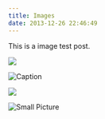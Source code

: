 ```yaml
---
title: Images
date: 2013-12-26 22:46:49
---
```


This is a image test post.

![](://ww1.sinaimg.cn/mw690/81b78497jw1emfgwkasznj21hc0u0qb7.jpg)

![Caption](https://ww3.sinaimg.cn/mw690/81b78497jw1emfgwjrh2pj21hc0u01g3.jpg)

![](https://ww2.sinaimg.cn/mw690/81b78497jw1emfgwil5xkj21hc0u0tpm.jpg)

![Small Picture](https://placehold.it/350x150.jpg)
